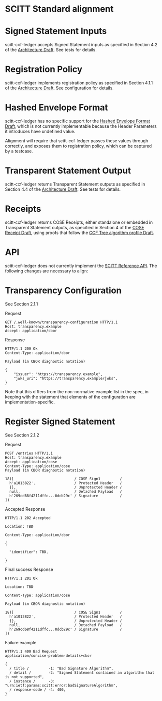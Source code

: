 # SCITT Standard alignment

# Signed Statement Inputs

scitt-ccf-ledger accepts Signed Statement inputs as specified in Section 4.2 of the [Architecture Draft](https://datatracker.ietf.org/doc/draft-ietf-scitt-architecture/). See tests for details.

# Registration Policy

scitt-ccf-ledger implements registration policy as specified in Section 4.1.1 of the [Architecture Draft](https://datatracker.ietf.org/doc/draft-ietf-scitt-architecture/). See configuration for details. 

# Hashed Envelope Format

scitt-ccf-ledger has no specific support for the [Hashed Envelope Format Draft](https://cose-wg.github.io/draft-ietf-cose-hash-envelope/draft-ietf-cose-hash-envelope.html), which is not currently implementable because the Header Parameters it introduces have undefined value.

Alignment will require that scitt-ccf-ledger passes these values through correctly, and exposes them to registration policy, which can be captured by a testcase.

# Transparent Statement Output

scitt-ccf-ledger returns Transparent Statement outputs as specified in Section 4.4 of the [Architecture Draft](https://datatracker.ietf.org/doc/draft-ietf-scitt-architecture/). See tests for details.

# Receipts

scitt-ccf-ledger returns COSE Receipts, either standalone or embedded in Transparent Statement outputs, as specified in Section 4 of the [COSE Receipt Draft](https://datatracker.ietf.org/doc/draft-ietf-cose-merkle-tree-proofs/), using proofs that follow the [CCF Tree algorithm profile Draft](https://datatracker.ietf.org/doc/draft-birkholz-cose-receipts-ccf-profile/).

# API

scitt-ccf-ledger does not currently implement the [SCITT Reference API](https://github.com/ietf-wg-scitt/draft-ietf-scitt-scrapi/blob/main/draft-ietf-scitt-scrapi.md). The following changes are necessary to align:

# Transparency Configuration

See Section 2.1.1

Request

```
GET /.well-known/transparency-configuration HTTP/1.1
Host: transparency.example
Accept: application/cbor
```

Response

```
HTTP/1.1 200 Ok
Content-Type: application/cbor

Payload (in CBOR diagnostic notation)

{
    "issuer": "https://transparency.example",
    "jwks_uri": "https://transparency.example/jwks",
}
```

Note that this differs from the non-normative example list in the spec, in keeping with the statement that elements of the configuration are implementation-specific.

# Register Signed Statement

See Section 2.1.2

Request

```
POST /entries HTTP/1.1
Host: transparency.example
Accept: application/cose
Content-Type: application/cose
Payload (in CBOR diagnostic notation)

18([                            / COSE Sign1         /
  h'a1013822',                  / Protected Header   /
  {},                           / Unprotected Header /
  null,                         / Detached Payload   /
  h'269cd68f4211dffc...0dcb29c' / Signature          /
])
```

Accepted Response

```
HTTP/1.1 202 Accepted

Location: TBD

Content-Type: application/cbor

{

  "identifier": TBD,

}
```

Final success Response

```
HTTP/1.1 201 Ok

Location: TBD

Content-Type: application/cose

Payload (in CBOR diagnostic notation)

18([                            / COSE Sign1         /
  h'a1013822',                  / Protected Header   /
  {},                           / Unprotected Header /
  null,                         / Detached Payload   /
  h'269cd68f4211dffc...0dcb29c' / Signature          /
])
```

Failure example

```
HTTP/1.1 400 Bad Request
application/concise-problem-details+cbor

{
  / title /         -1: "Bad Signature Algorithm",
  / detail /        -2: "Signed Statement contained an algorithm that is not supported",
  / instance /      -3: "urn:ietf:params:scitt:error:badSignatureAlgorithm",
  / response-code / -4: 400,
}
```